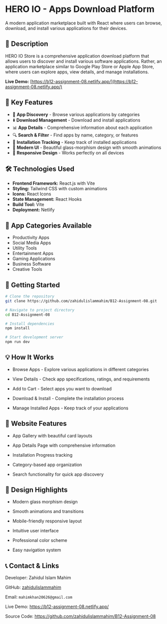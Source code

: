 # HERO IO - Apps Download Platform

A modern application marketplace built with React where users can browse, download, and install various applications for their devices.

## 📖 Description

HERO IO Store is a comprehensive application download platform that allows users to discover and install various software applications. Rather, an application marketplace similar to Google Play Store or Apple App Store, where users can explore apps, view details, and manage installations.

**Live Demo:** [https://b12-assignment-08.netlify.app/](https://b12-assignment-08.netlify.app/)

## 🎯 Key Features

- 📱 **App Discovery** - Browse various applications by categories
- ⬇️ **Download Management** - Download and install applications
- 📊 **App Details** - Comprehensive information about each application
- 🔍 **Search & Filter** - Find apps by name, category, or features
- 📲 **Installation Tracking** - Keep track of installed applications
- 🎨 **Modern UI** - Beautiful glass-morphism design with smooth animations
- 📱 **Responsive Design** - Works perfectly on all devices

## 🛠 Technologies Used

- **Frontend Framework:** React.js with Vite
- **Styling:** Tailwind CSS with custom animations
- **Icons:** React Icons
- **State Management:** React Hooks
- **Build Tool:** Vite
- **Deployment:** Netlify

## 📱 App Categories Available

- Productivity Apps
- Social Media Apps
- Utility Tools
- Entertainment Apps
- Gaming Applications
- Business Software
- Creative Tools

## 🚀 Getting Started

```bash
# Clone the repository
git clone https://github.com/zahidulislammahim/B12-Assignment-08.git

# Navigate to project directory
cd B12-Assignment-08

# Install dependencies
npm install

# Start development server
npm run dev
```

## 💡 How It Works
- Browse Apps - Explore various applications in different categories

- View Details - Check app specifications, ratings, and requirements

- Add to Cart - Select apps you want to download

- Download & Install - Complete the installation process

- Manage Installed Apps - Keep track of your applications

## 📸 Website Features
- App Gallery with beautiful card layouts

- App Details Page with comprehensive information

- Installation Progress tracking

- Category-based app organization

- Search functionality for quick app discovery

## 🎨 Design Highlights
- Modern glass morphism design

- Smooth animations and transitions

- Mobile-friendly responsive layout

- Intuitive user interface

- Professional color scheme

- Easy navigation system

## 📞 Contact & Links
Developer: Zahidul Islam Mahim

GitHub: [zahidulislammahim](https://github.com/zahidulislammahim)

Email: `mahimkhan20626@gmail.com`


Live Demo: https://b12-assignment-08.netlify.app/ 

Source Code: https://github.com/zahidulislammahim/B12-Assignment-08

